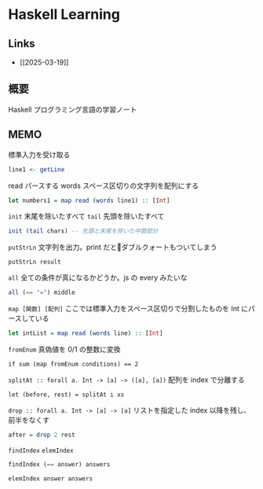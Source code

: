 # Haskell Learning

## Links
- [[2025-03-19]]

## 概要
Haskell プログラミング言語の学習ノート

## MEMO

標準入力を受け取る
```haskell
line1 <- getLine
```

read パースする
words スペース区切りの文字列を配列にする
```haskell
let numbers1 = map read (words line1) :: [Int]
```
 
`init` 末尾を除いたすべて
`tail` 先頭を除いたすべて
```haskell
init (tail chars) -- 先頭と末尾を除いた中間部分
```

`putStrLn` 文字列を出力。print だとダブルクォートもついてしまう
```
putStrLn result
```

`all` 全ての条件が真になるかどうか。js の every みたいな
```haskell
all (== "=") middle
```

`map [関数] [配列]` ここでは標準入力をスペース区切りで分割したものを Int にパースしている
```haskell
let intList = map read (words line) :: [Int]
```

`fromEnum` 真偽値を 0/1 の整数に変換
```
if sum (map fromEnum conditions) == 2
```

`splitAt :: forall a. Int -> [a] -> ([a], [a])`
配列を index で分離する
```
let (before, rest) = splitAt i xs
```

`drop :: forall a. Int -> [a] -> [a]`
リストを指定した index 以降を残し、前半をなくす
```haskell
after = drop 2 rest
```

`findIndex`
`elemIndex`
```haskell
findIndex (== answer) answers

elemIndex answer answers
```

